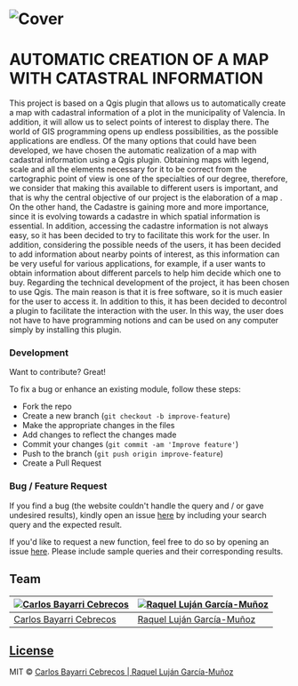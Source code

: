 

# ![Cover](https://firebasestorage.googleapis.com/v0/b/portfolio-15d76.appspot.com/o/projects%2FIyZ7Vuibb2a3Ci1ZCJum%2FCBC%20-%20PORTFOLIO%20(5).jpg?alt=media&token=455fc90c-9eae-4253-9e30-f30630718fe1)

# AUTOMATIC CREATION OF A MAP WITH CATASTRAL INFORMATION
This project is based on a Qgis plugin that allows us to automatically create a map with cadastral information of a plot in the municipality of Valencia. In addition, it will allow us to select points of interest to display there. The world of GIS programming opens up endless possibilities, as the possible applications are endless. Of the many options that could have been developed, we have chosen the automatic realization of a map with cadastral information using a Qgis plugin. Obtaining maps with legend, scale and all the elements necessary for it to be correct from the cartographic point of view is one of the specialties of our degree, therefore, we consider that making this available to different users is important, and that is why the central objective of our project is the elaboration of a map . On the other hand, the Cadastre is gaining more and more importance, since it is evolving towards a cadastre in which spatial information is essential. In addition, accessing the cadastre information is not always easy, so it has been decided to try to facilitate this work for the user. In addition, considering the possible needs of the users, it has been decided to add information about nearby points of interest, as this information can be very useful for various applications, for example, if a user wants to obtain information about different parcels to help him decide which one to buy. Regarding the technical development of the project, it has been chosen to use Qgis. The main reason is that it is free software, so it is much easier for the user to access it. In addition to this, it has been decided to decontrol a plugin to facilitate the interaction with the user. In this way, the user does not have to have programming notions and can be used on any computer simply by installing this plugin.

### Development
Want to contribute? Great!

To fix a bug or enhance an existing module, follow these steps:

- Fork the repo
- Create a new branch (`git checkout -b improve-feature`)
- Make the appropriate changes in the files
- Add changes to reflect the changes made
- Commit your changes (`git commit -am 'Improve feature'`)
- Push to the branch (`git push origin improve-feature`)
- Create a Pull Request 

### Bug / Feature Request

If you find a bug (the website couldn't handle the query and / or gave undesired results), kindly open an issue [here](https://github.com/CarlosBayarri/qgis_plugin_cadastre/issues/new) by including your search query and the expected result.

If you'd like to request a new function, feel free to do so by opening an issue [here](https://github.com/CarlosBayarri/qgis_plugin_cadastre/issues/new). Please include sample queries and their corresponding results.

## Team

[![Carlos Bayarri Cebrecos](https://avatars2.githubusercontent.com/u/31616221?s=250&u=f32637806040e934196bf7850b798a36867f5220&v=4)](https://github.com/CarlosBayarri)|[![Raquel Luján García-Muñoz](https://avatars3.githubusercontent.com/u/44098613?s=250&u=c3823afb3ff45b2caf4c2fe9a0f95c233d57ce32&v=4)](https://github.com/ralugar)
---|---
[Carlos Bayarri Cebrecos ](https://github.com/CarlosBayarri)|[Raquel Luján García-Muñoz](https://github.com/ralugar)

## [License](https://github.com/CarlosBayarri/qgis_plugin_cadastre/blob/main/LICENSE)

MIT © [Carlos Bayarri Cebrecos | Raquel Luján García-Muñoz](https://github.com/CarlosBayarri/qgis_plugin_cadastre/blob/main/LICENSE)